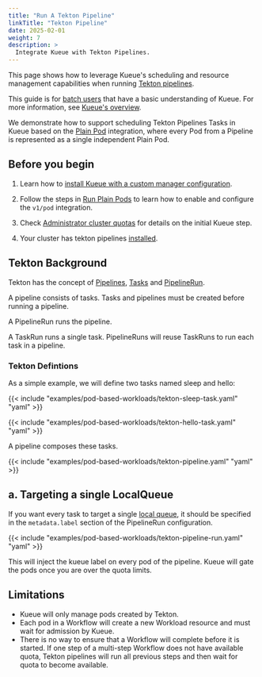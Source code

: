 ```yaml
---
title: "Run A Tekton Pipeline"
linkTitle: "Tekton Pipeline"
date: 2025-02-01
weight: 7
description: >
  Integrate Kueue with Tekton Pipelines.
---
```


This page shows how to leverage Kueue's scheduling and resource management capabilities when running [Tekton pipelines](https://tekton.dev/docs/).

This guide is for [batch users](/docs/tasks#batch-user) that have a basic understanding of Kueue. For more information, see [Kueue's overview](/docs/overview).

We demonstrate how to support scheduling Tekton Pipelines Tasks in Kueue based on the [Plain Pod](/docs/tasks/run_plain_pods) integration, where every Pod from a Pipeline is represented as a single independent Plain Pod.

## Before you begin

1. Learn how to [install Kueue with a custom manager configuration](/docs/installation/#install-a-custom-configured-released-version).

1. Follow the steps in [Run Plain Pods](docs/tasks/run/plain_pods/#before-you-begin) to learn how to enable and configure the `v1/pod` integration.

1. Check [Administrator cluster quotas](/docs/tasks/manage/administer_cluster_quotas/) for details on the initial Kueue step.

1. Your cluster has tekton pipelines [installed](https://tekton.dev/docs/installation/pipelines/).


## Tekton Background

Tekton has the concept of [Pipelines](https://tekton.dev/vault/pipelines-v0.59.x-lts/pipelines/), [Tasks](https://tekton.dev/vault/pipelines-v0.59.x-lts/tasks/) and [PipelineRun](https://tekton.dev/vault/pipelines-v0.59.x-lts/pipelineruns/).

A pipeline consists of tasks. Tasks and pipelines must be created before running a pipeline.

A PipelineRun runs the pipeline.

A TaskRun runs a single task. PipelineRuns will reuse TaskRuns to run each task in a pipeline.

### Tekton Defintions

As a simple example, we will define two tasks named sleep and hello:

{{< include "examples/pod-based-workloads/tekton-sleep-task.yaml" "yaml" >}}

{{< include "examples/pod-based-workloads/tekton-hello-task.yaml" "yaml" >}}

A pipeline composes these tasks.

{{< include "examples/pod-based-workloads/tekton-pipeline.yaml" "yaml" >}}

## a. Targeting a single LocalQueue

If you want every task to target a single [local queue](/docs/concepts/local_queue),
it should be specified in the `metadata.label` section of the PipelineRun configuration.

{{< include "examples/pod-based-workloads/tekton-pipeline-run.yaml" "yaml" >}}

This will inject the kueue label on every pod of the pipeline. Kueue will gate the pods once you are over the quota limits.

## Limitations 

- Kueue will only manage pods created by Tekton.
- Each pod in a Workflow will create a new Workload resource and must wait for admission by Kueue.
- There is no way to ensure that a Workflow will complete before it is started. If one step of a multi-step Workflow does not have
available quota, Tekton pipelines will run all previous steps and then wait for quota to become available.
